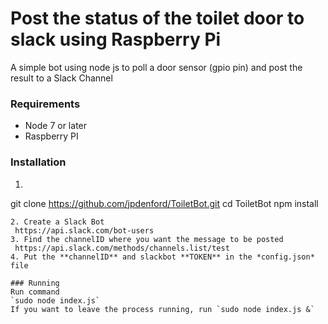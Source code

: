 # Post the status of the toilet door to slack using Raspberry Pi

A simple bot using node js to poll a door sensor (gpio pin) and post the result
to a Slack Channel

### Requirements
- Node 7 or later
- Raspberry PI

### Installation
1. ```
  git clone https://github.com/jpdenford/ToiletBot.git
  cd ToiletBot
  npm install
  ```
2. Create a Slack Bot  
   https://api.slack.com/bot-users
3. Find the channelID where you want the message to be posted  
   https://api.slack.com/methods/channels.list/test
4. Put the **channelID** and slackbot **TOKEN** in the *config.json* file

### Running
Run command
`sudo node index.js`  
If you want to leave the process running, run `sudo node index.js &`
